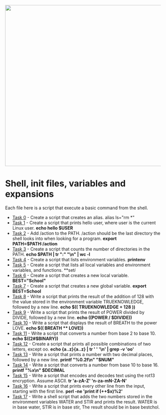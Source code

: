 <p align="center">
<img width="520" align="center" altlt="Image" src="https://github.com/user-attachments/assets/4e8a9645-a38b-4a85-840c-b9ad99992398" />
</p>

# Shell, init files, variables and expansions
Each file here is a script that execute a basic command from the shell. 

* [Task 0](./0-alias) - Create a script that creates an alias. alias  ls="rm *"
* [Task 1](./1-hello_you) - Create a script that prints hello user, where user is the current Linux user. **echo hello $USER**
* [Task 2](./2-path) - Add /action to the PATH. /action should be the last directory the shell looks into when looking for a program. **export PATH=$PATH:/action**
* [Task 3](./3-paths) - Create a script that counts the number of directories in the PATH. **echo $PATH | tr ":" "\n" | wc -l**
* [Task 4](./4-global_variables) - Create a script that lists environment variables. **printenv**
* [Task 5](./5-local_variables) - Create a script that lists all local variables and environment variables, and functions. **set*i*
* [Task 6](./6-create_local_variable) - Create a script that creates a new local variable. **BEST="School"**
* [Task 7](./7-create_global_variable) - Create a script that creates a new global variable. **export BEST=School**
* [Task 8](./8-true_knowledge) - Write a script that prints the result of the addition of 128 with the value stored in the environment variable TRUEKNOWLEDGE, followed by a new line. **echo $(( TRUEKNOWLEDGE + 128 ))**
* [Task 9](./9-divide_and_rule) - Write a script that prints the result of POWER divided by DIVIDE, followed by a new line. **echo $(($POWER / $DIVIDE))**
* [Task 10](./10-love_exponent_breath) - Write a script that displays the result of BREATH to the power LOVE. **echo $(( BREATH ** LOVE))**
* [Task 11](./11-binary_to_decimal) - Write a script that converts a number from base 2 to base 10. **echo $((2#$BINARY))**
* [Task 12](./12-combinations) - Create a script that prints all possible combinations of two letters, except oo. **echo {a..z}{a..z} | tr ' ' '\n' | grep -v 'oo'**
* [Task 13](./13-print_float) - Write a script that prints a number with two decimal places, followed by a new line. **printf "%0.2f\n" "$NUM"**
* [Task 14](./14-decimal_to_hexadecimal) - Write a script that converts a number from base 10 to base 16. **printf "%x\n" $DECIMAL**
* [Task 15](./15-rot13) - Write a script that encodes and decodes text using the rot13 encryption. Assume ASCII. **tr 'a-zA-Z' 'n-za-mN-ZA-N'**
* [Task 16](./16-odd) - Write a script that prints every other line from the input, starting with the first line. **perl -ne 'print if (++$x)%2'**
* [Task 17](./17-water_and_stir) - Write a shell script that adds the two numbers stored in the environment variables WATER and STIR and prints the result. WATER is in base water, STIR is in base stir, The result should be in base bestchol.
